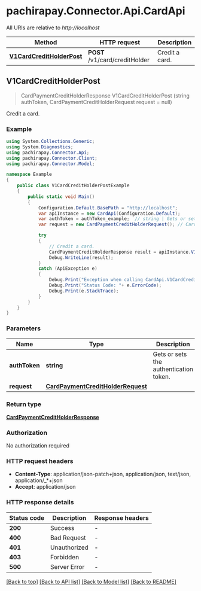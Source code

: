 # pachirapay.Connector.Api.CardApi

All URIs are relative to *http://localhost*

Method | HTTP request | Description
------------- | ------------- | -------------
[**V1CardCreditHolderPost**](CardApi.md#v1cardcreditholderpost) | **POST** /v1/card/creditHolder | Credit a card.



## V1CardCreditHolderPost

> CardPaymentCreditHolderResponse V1CardCreditHolderPost (string authToken, CardPaymentCreditHolderRequest request = null)

Credit a card.

### Example

```csharp
using System.Collections.Generic;
using System.Diagnostics;
using pachirapay.Connector.Api;
using pachirapay.Connector.Client;
using pachirapay.Connector.Model;

namespace Example
{
    public class V1CardCreditHolderPostExample
    {
        public static void Main()
        {
            Configuration.Default.BasePath = "http://localhost";
            var apiInstance = new CardApi(Configuration.Default);
            var authToken = authToken_example;  // string | Gets or sets the authentication token.
            var request = new CardPaymentCreditHolderRequest(); // CardPaymentCreditHolderRequest |  (optional) 

            try
            {
                // Credit a card.
                CardPaymentCreditHolderResponse result = apiInstance.V1CardCreditHolderPost(authToken, request);
                Debug.WriteLine(result);
            }
            catch (ApiException e)
            {
                Debug.Print("Exception when calling CardApi.V1CardCreditHolderPost: " + e.Message );
                Debug.Print("Status Code: "+ e.ErrorCode);
                Debug.Print(e.StackTrace);
            }
        }
    }
}
```

### Parameters


Name | Type | Description  | Notes
------------- | ------------- | ------------- | -------------
 **authToken** | **string**| Gets or sets the authentication token. | 
 **request** | [**CardPaymentCreditHolderRequest**](CardPaymentCreditHolderRequest.md)|  | [optional] 

### Return type

[**CardPaymentCreditHolderResponse**](CardPaymentCreditHolderResponse.md)

### Authorization

No authorization required

### HTTP request headers

- **Content-Type**: application/json-patch+json, application/json, text/json, application/_*+json
- **Accept**: application/json

### HTTP response details
| Status code | Description | Response headers |
|-------------|-------------|------------------|
| **200** | Success |  -  |
| **400** | Bad Request |  -  |
| **401** | Unauthorized |  -  |
| **403** | Forbidden |  -  |
| **500** | Server Error |  -  |

[[Back to top]](#)
[[Back to API list]](../README.md#documentation-for-api-endpoints)
[[Back to Model list]](../README.md#documentation-for-models)
[[Back to README]](../README.md)


